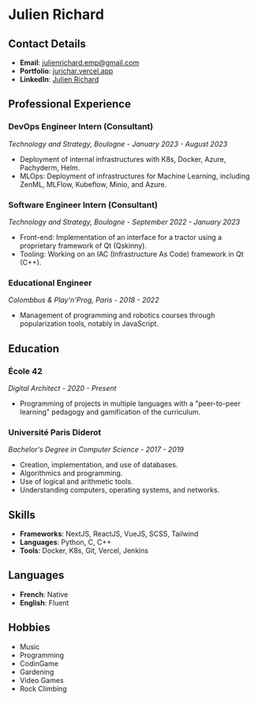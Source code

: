# Julien Richard

## Contact Details

- **Email**: [julienrichard.emp@gmail.com](mailto:julienrichard.emp@gmail.com)
- **Portfolio**: [jurichar.vercel.app](https://jurichar.vercel.app)
- **LinkedIn**: [Julien Richard](https://www.linkedin.com/in/julien-rchd/)

## Professional Experience

### DevOps Engineer Intern (Consultant)

*Technology and Strategy, Boulogne - January 2023 - August 2023*

- Deployment of internal infrastructures with K8s, Docker, Azure, Pachyderm, Helm.
- MLOps: Deployment of infrastructures for Machine Learning, including ZenML, MLFlow, Kubeflow, Minio, and Azure.

### Software Engineer Intern (Consultant)

*Technology and Strategy, Boulogne - September 2022 - January 2023*

- Front-end: Implementation of an interface for a tractor using a proprietary framework of Qt (Qskinny).
- Tooling: Working on an IAC (Infrastructure As Code) framework in Qt (C++).

### Educational Engineer

*Colombbus & Play'n'Prog, Paris - 2018 - 2022*

- Management of programming and robotics courses through popularization tools, notably in JavaScript.

## Education

### École 42

*Digital Architect - 2020 - Present*

- Programming of projects in multiple languages with a "peer-to-peer learning" pedagogy and gamification of the curriculum.

### Université Paris Diderot

*Bachelor's Degree in Computer Science - 2017 - 2019*

- Creation, implementation, and use of databases.
- Algorithmics and programming.
- Use of logical and arithmetic tools.
- Understanding computers, operating systems, and networks.

## Skills

- **Frameworks**: NextJS, ReactJS, VueJS, SCSS, Tailwind
- **Languages**: Python, C, C++
- **Tools**: Docker, K8s, Git, Vercel, Jenkins

## Languages

- **French**: Native
- **English**: Fluent

## Hobbies

- Music
- Programming
- CodinGame
- Gardening
- Video Games
- Rock Climbing
